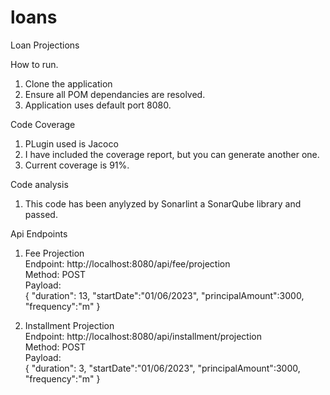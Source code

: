 # loans
Loan Projections

How to run.

1. Clone the application
2. Ensure all POM dependancies are resolved.
3. Application uses default port 8080.

Code Coverage
1. PLugin used is Jacoco
2. I have included the coverage report, but you can generate another one.
3. Current coverage is 91%.


Code analysis
1. This code has been anylyzed by Sonarlint a SonarQube library and passed.

Api Endpoints
   1. Fee Projection </br>
   Endpoint: http://localhost:8080/api/fee/projection </br>
   Method: POST </br>
   Payload: </br>
          {
           "duration": 13,
           "startDate":"01/06/2023",
            "principalAmount":3000,
           "frequency":"m"
           }

   3. Installment Projection </br>
   Endpoint: http://localhost:8080/api/installment/projection </br>
   Method: POST </br>
   Payload: </br>
           {
             "duration": 3,
             "startDate":"01/06/2023",
             "principalAmount":3000,
             "frequency":"m"
             }
   
